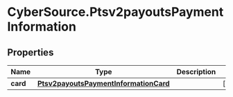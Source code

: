 # CyberSource.Ptsv2payoutsPaymentInformation

## Properties
Name | Type | Description | Notes
------------ | ------------- | ------------- | -------------
**card** | [**Ptsv2payoutsPaymentInformationCard**](Ptsv2payoutsPaymentInformationCard.md) |  | [optional] 


